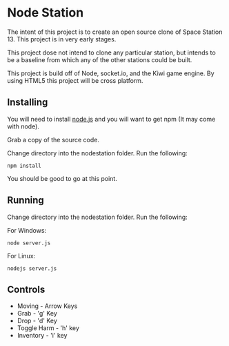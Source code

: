 # Node Station
The intent of this project is to create an open source clone of Space Station 13. This project is in very early stages. 

This project dose not intend to clone any particular station, but intends to be a baseline from which any of the other stations could be built.

This project is build off of Node, socket.io, and the Kiwi game engine. By using HTML5 this project will be cross platform.

## Installing

You will need to install [node.js](https://nodejs.org/) and you will want to get npm (It may come with node).

Grab a copy of the source code. 

Change directory into the nodestation folder. Run the following:
```shell
npm install
```

You should be good to go at this point.

## Running


Change directory into the nodestation folder. Run the following:

For Windows:
```shell
node server.js
```
For Linux:
```shell
nodejs server.js
```

## Controls
* Moving      - Arrow Keys
* Grab        - 'g' Key
* Drop        - 'd' Key
* Toggle Harm - 'h' key
* Inventory   - 'i' key

